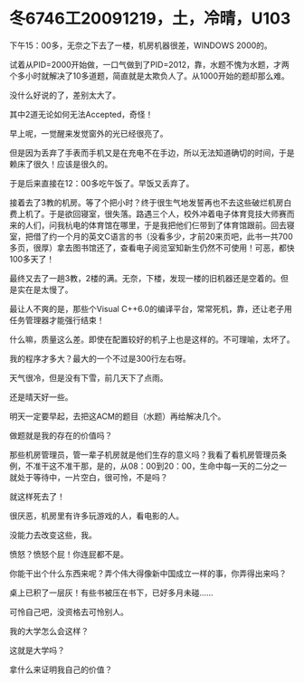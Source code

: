 # 冬6746工20091219，土，冷晴，U103

下午15：00多，无奈之下去了一楼，机房机器很差，WINDOWS 2000的。

试着从PID=2000开始做，一口气做到了PID=2012，靠，水题不愧为水题，才两个多小时就解决了10多道题，简直就是太欺负人了。从1000开始的题却那么难。

没什么好说的了，差别太大了。

其中2道无论如何无法Accepted，奇怪！

早上呢，一觉醒来发觉窗外的光已经很亮了。

但是因为丢弃了手表而手机又是在充电不在手边，所以无法知道确切的时间，于是赖床了很久！应该是很久的。

于是后来直接在12：00多吃午饭了。早饭又丢弃了。

接着去了3教的机房。等了个把小时？终于很生气地发誓再也不去这些破烂机房白费上机了。于是欲回寝室，很失落。路遇三个人，校外冲着电子体育竞技大师赛而来的人们，问我杭电的体育馆在哪里，于是我把他们仨带到了体育馆跟前。回去寝室，把借了约一个月的英文C语言的书（没看多少，才前20来页吧，此书一共700多页，很厚）拿去图书馆还了，查看电子阅览室知新生仍然不可使用！可恶，都快100多天了！

最终又去了一趟3教，2楼的满。无奈，下楼，发现一楼的旧机器还是空着的。但是实在是太慢了。

最让人不爽的是，那些个Visual C++6.0的编译平台，常常死机，靠，还让老子用任务管理器才能强行结束！

什么嘛，质量这么差。即使在配置较好的机子上也是这样的。不可理喻，太坏了。

我的程序才多大？最大的一个不过是300行左右呀。

天气很冷，但是没有下雪，前几天下了点雨。

还是晴天好一些。

明天一定要早起，去把这ACM的题目（水题）再给解决几个。

做题就是我的存在的价值吗？

那些机房管理员，管一辈子机房就是他们生存的意义吗？我看了看机房管理员条例，不准干这不准干那，是的，从08：00到20：00，生命中每一天的二分之一就处于等待中，一片空白，很可怜，不是吗？

就这样死去了！

很厌恶，机房里有许多玩游戏的人，看电影的人。

没能力去改变这些，我。

愤怒？愤怒个屁！你连屁都不是。

你能干出个什么东西来呢？弄个伟大得像新中国成立一样的事，你弄得出来吗？

桌上已积了一层灰！有些书被压在书下，已好多月未碰……

可怜自己吧，没资格去可怜别人。

我的大学怎么会这样？

这就是大学吗？

拿什么来证明我自己的价值？
